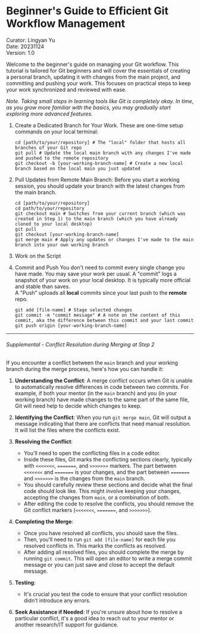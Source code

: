 # Beginner's Guide to Efficient Git Workflow Management

Curator: Lingyan Yu  
Date: 20231124  
Version: 1.0

Welcome to the beginner's guide on managing your Git workflow. This tutorial is tailored for Git beginners and will cover the essentials of creating a personal branch, updating it with changes from the main project, and committing and pushing your work. This focuses on practical steps to keep your work synchronized and reviewed with ease.  

*Note. Taking small steps in learning tools like Git is completely okay. In time, as you grow more familiar with the basics, you may gradually start exploring more advanced features.*

1. Create a Dedicated Branch for Your Work. These are one-time setup commands on your local terminal:

   ```{r}
   cd [path/to/your/repository] # The "local" folder that hosts all branches of your Git repo
   git pull # Update the local main branch with any changes I've made and pushed to the remote repository
   git checkout -b [your-working-branch-name] # Create a new local branch based on the local main you just updated
   ```

2. Pull Updates from Remote Main Branch: Before you start a working session, you should update your branch with the latest changes from the main branch.

   ```{bash}
   cd [path/to/your/repository]
   cd path/to/your/repository
   git checkout main # Switches from your current branch (which was created in Step 1) to the main branch (which you have already cloned to your local desktop)
   git pull 
   git checkout [your-working-branch-name]
   git merge main # Apply any updates or changes I've made to the main branch into your own working branch
   ```

3. Work on the Script

4. Commit and Push
   You don't need to commit every single change you have made. You may save your work per usual.
   A "commit" logs a snapshot of your work on your local desktop. It is typically more official and stable than saves.  
   A "Push" uploads all **local** commits since your last push to the **remote** repo.

   ```{bash}
   git add [file-name] # Stage selected changes
   git commit -m "commit message" # A note on the content of this commit, aka the difference between this commit and your last commit
   git push origin [your-working-branch-name]
   ```

---

###### *Supplemental* - Conflict Resolution during Merging at Step 2

If you encounter a conflict between the `main` branch and your working branch during the merge process, here's how you can handle it:

1) **Understanding the Conflict**: A merge conflict occurs when Git is unable to automatically resolve differences in code between two commits. For example, if both your mentor (in the `main` branch) and you (in your working branch) have made changes to the same part of the same file, Git will need help to decide which changes to keep.

2) **Identifying the Conflict**: When you run `git merge main`, Git will output a message indicating that there are conflicts that need manual resolution. It will list the files where the conflicts exist.

3) **Resolving the Conflict**:
   - You'll need to open the conflicting files in a code editor.
   - Inside these files, Git marks the conflicting sections clearly, typically with `<<<<<<<`, `=======`, and `>>>>>>>` markers. The part between `<<<<<<<` and `=======` is your changes, and the part between `=======` and `>>>>>>>` is the changes from the `main` branch.
   - You should carefully review these sections and decide what the final code should look like. This might involve keeping your changes, accepting the changes from `main`, or a combination of both.
   - After editing the code to resolve the conflicts, you should remove the Git conflict markers (`<<<<<<<`, `=======`, and `>>>>>>>`).

4) **Completing the Merge**:
   - Once you have resolved all conflicts, you should save the files.
   - Then, you’ll need to run `git add [file-name]` for each file you resolved conflicts in. This marks the conflicts as resolved.
   - After adding all resolved files, you should complete the merge by running `git commit`. This will open an editor to write a merge commit message or you can just save and close to accept the default message.

5) **Testing**:
   - It's crucial you test the code to ensure that your conflict resolution didn’t introduce any errors.

6) **Seek Assistance if Needed**: If you're unsure about how to resolve a particular conflict, it's a good idea to reach out to your mentor or another research/IT support for guidance.
